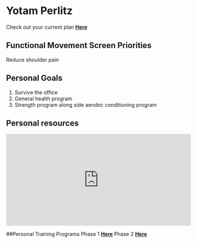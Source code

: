 # Yotam Perlitz

Check out your current plan [**Here**](Perlitz_Phase_2.pdf)

## Functional Movement Screen Priorities
Reduce shoulder pain 

## Personal Goals 
1. Survive the office
2. General health program
3. Strength program along side aerobic conditioning program 

## Personal resources

<iframe width="100%" height="250" src="https://www.youtube.com/embed/engHP9OA92U" frameborder="0" allow="accelerometer; autoplay; encrypted-media; gyroscope; picture-in-picture" allowfullscreen></iframe>

##Personal Training Programs
Phase 1  [**Here**](Perlitz_workout_plan.pdf)
Phase 2  [**Here**](Perlitz_Phase_2.pdf)
